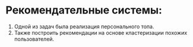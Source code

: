 # Рекомендательные системы:
  1. Одной из задач была реализация персонального топа.
  2. Также построить рекомендации на основе кластеризации похожих пользователей.
 

